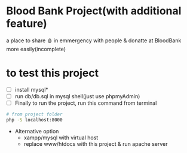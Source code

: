 # Blood Bank Project(with additional feature)

a place to share 🩸 in emmergency with people & donatte at BloodBank more easily(incomplete)

# to test this project

- [ ] install mysql\*
- [ ] run db/db.sql in mysql shell(just use phpmyAdmin)
- [ ] Finally to run the project, run this command from terminal

```bash
# from project folder
php -S localhost:8000
```

- Alternative option
  - xampp/mysql with virtual host
  - replace www/htdocs with this project & run apache server
